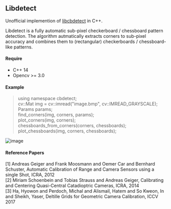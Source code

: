 Libdetect
---
Unofficial implemention of [libcbdetect](http://www.cvlibs.net/software/libcbdetect/) in C++.  
  
Libdetect is a fully automatic sub-pixel checkerboard / chessboard pattern detection. The algorithm autmatically extracts corners to sub-pixel accuracy and combines them to (rectangular) checkerboards / chessboard-like patterns.  
  
#### Require
- C++ 14  
- Opencv >= 3.0  
  
#### Example
> using namespace cbdetect;  
> cv::Mat img = cv::imread("image.bmp", cv::IMREAD_GRAYSCALE);  
> Params params;  
> find_corners(img, corners, params);  
> plot_corners(img, corners);  
> chessboards_from_corners(corners, chessboards);  
> plot_chessboards(img, corners, chessboards);

![image](https://github.com/ftdlyc/libcbdetect/blob/master/example_data/e2_result.png)  
    
#### Reference Papers
[1] Andreas Geiger and Frank Moosmann and Oemer Car and Bernhard Schuster, Automatic Calibration of Range and Camera Sensors using a single Shot, ICRA, 2012  
[2] Miriam Schoenbein and Tobias Strauss and Andreas Geiger, Calibrating and Centering Quasi-Central Catadioptric Cameras, ICRA, 2014  
[3] Ha, Hyowon and Perdoch, Michal and Alismail, Hatem and So Kweon, In and Sheikh, Yaser, Deltille Grids for Geometric Camera Calibration, ICCV 2017  